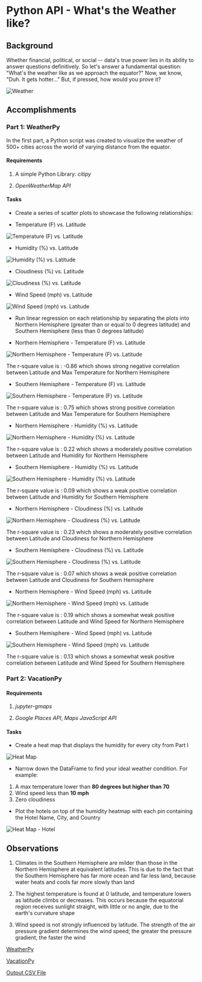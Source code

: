 # Python API - What's the Weather like?

## Background

Whether financial, political, or social -- data's true power lies in its ability to answer questions definitively. So let's answer a fundamental question: "What's the weather like as we approach the equator?"
Now, we know, "Duh. It gets hotter..." But, if pressed, how would you prove it?

![Weather](/Images/weather.gif)

## Accomplishments

### Part 1: WeatherPy

In the first part, a Python script was created to visualize the weather of 500+ cities across the world of varying distance from the equator. 

#### Requirements

1. A simple Python Library: *citipy*

2. *OpenWeatherMap API*

#### Tasks

- Create a series of scatter plots to showcase the following relationships:

* Temperature (F) vs. Latitude

![Temperature (F) vs. Latitude](/Images/lat_temp.png)

* Humidity (%) vs. Latitude

![Humidity (%) vs. Latitude](/Images/lat_humid.png)

* Cloudiness (%) vs. Latitude

![Cloudiness (%) vs. Latitude](/Images/lat_cloud.png)

* Wind Speed (mph) vs. Latitude

![Wind Speed (mph) vs. Latitude](/Images/lat_speed.png)

- Run linear regression on each relationship by separating the plots into Northern Hemisphere (greater than or equal to 0 degrees latitude) and Southern Hemisphere (less than 0 degrees latitude)

* Northern Hemisphere - Temperature (F) vs. Latitude

![Northern Hemisphere - Temperature (F) vs. Latitude](/Images/north_lat.png)

The r-square value is : -0.86 which shows strong negative correlation between Latitude and Max Temperature for Northern Hemisphere

* Southern Hemisphere - Temperature (F) vs. Latitude

![Southern Hemisphere - Temperature (F) vs. Latitude](/Images/south_lat.png)

The r-square value is : 0.75 which shows strong positive correlation between Latitude and Max Temperature for Southern Hemisphere

* Northern Hemisphere - Humidity (%) vs. Latitude

![Northern Hemisphere - Humidity (%) vs. Latitude](/Images/north_humid.png)

The r-square value is : 0.22 which shows a moderately positive correlation between Latitude and Humidity for Northern Hemisphere

* Southern Hemisphere - Humidity (%) vs. Latitude

![Southern Hemisphere - Humidity (%) vs. Latitude](/Images/south_humid.png)

The r-square value is : 0.09 which shows a weak positive correlation between Latitude and Humidity for Southern Hemisphere

* Northern Hemisphere - Cloudiness (%) vs. Latitude

![Northern Hemisphere - Cloudiness (%) vs. Latitude](/Images/north_clouds.png)

The r-square value is : 0.23 which shows a moderately positive correlation between Latitude and Cloudiness for Northern Hemisphere

* Southern Hemisphere - Cloudiness (%) vs. Latitude

![Southern Hemisphere - Cloudiness (%) vs. Latitude](/Images/south_clouds.png)

The r-square value is : 0.07 which shows a weak positive correlation between Latitude and Cloudiness for Southern Hemisphere

* Northern Hemisphere - Wind Speed (mph) vs. Latitude

![Northern Hemisphere - Wind Speed (mph) vs. Latitude](/Images/north_wind.png)

The r-square value is : 0.19 which shows a somewhat weak positive correlation between Latitude and Wind Speed for Northern Hemisphere

* Southern Hemisphere - Wind Speed (mph) vs. Latitude

![Southern Hemisphere - Wind Speed (mph) vs. Latitude](/Images/south_wind.png)

The r-square value is : 0.13 which shows a somewhat weak positive correlation between Latitude and Wind Speed for Southern Hemisphere

### Part 2: VacationPy

#### Requirements
1. *jupyter-gmaps*

2. *Google Places API*, *Maps JavaScript API*

#### Tasks

- Create a heat map that displays the humidity for every city from Part I

![Heat Map](/Images/map1.png)

- Narrow down the DataFrame to find your ideal weather condition. For example:
1. A max temperature lower than **80 degrees but higher than 70**
2. Wind speed less than **10 mph**
3. Zero cloudiness

- Plot the hotels on top of the humidity heatmap with each pin containing the Hotel Name, City, and Country

![Heat Map - Hotel](/Images/map2.png)

## Observations

1. Climates in the Southern Hemisphere are milder than those in the Northern Hemisphere at equivalent latitudes. This is due to the fact that the Southern Hemisphere has far more ocean and far less land, because water heats and cools far more slowly than land

2. The highest temperature is found at 0 latitude, and temperature lowers as latitude climbs or decreases. This occurs because the equatorial region receives sunlight straight, with little or no angle, due to the earth's curvature shape

3. Wind speed is not strongly influenced by latitude. The strength of the air pressure gradient determines the wind speed; the greater the pressure gradient, the faster the wind

[WeatherPy](/WeatherPy/WeatherPy.ipynb)

[VacationPy](/VacationPy/VacationPy.ipynb)

[Output CSV File](/WeatherPy/output.csv)

